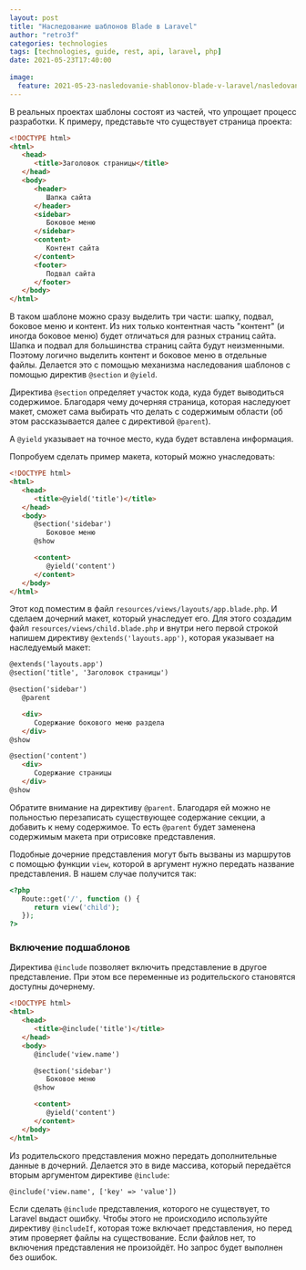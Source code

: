 ```yaml
---
layout: post
title: "Наследование шаблонов Blade в Laravel"
author: "retro3f"
categories: technologies
tags: [technologies, guide, rest, api, laravel, php]
date: 2021-05-23T17:40:00
 
image:
  feature: 2021-05-23-nasledovanie-shablonov-blade-v-laravel/nasledovanie-shablonov-blade-v-laravel.jpg
---
```




В реальных проектах шаблоны состоят из частей, что упрощает процесс разработки. К примеру, представьте что существует страница проекта:

```html
<!DOCTYPE html>
<html>
   <head>
      <title>Заголовок страницы</title>
   </head>
   <body>
      <header>
         Шапка сайта
      </header>
      <sidebar>
         Боковое меню
      </sidebar>
      <content>
         Контент сайта
      </content>
      <footer>
         Подвал сайта
      </footer>
   </body>
</html>
```

В таком шаблоне можно сразу выделить три части: шапку, подвал, боковое меню и контент. Из них только контентная часть "контент" (и иногда боковое меню) будет отличаться для разных страниц сайта. Шапка и подвал для большинства страниц сайта будут неизменными. Поэтому логично выделить контент и боковое меню в отдельные файлы. Делается это с помощью механизма наследования шаблонов с помощью директив ```@section``` и ```@yield```.

Директива ```@section``` определяет участок кода, куда будет выводиться содержимое. Благодаря чему дочерняя страница, которая наследуюет макет, сможет сама выбирать что делать с содержимым области (об этом рассказывается далее с директивой ```@parent```).


А ```@yield``` указывает на точное место, куда будет вставлена информация.

Попробуем сделать пример макета, который можно унаследовать:

```html
<!DOCTYPE html>
<html>
   <head>
      <title>@yield('title')</title>
   </head>
   <body>
      @section('sidebar')
         Боковое меню
      @show

      <content>
         @yield('content')
      </content>
   </body>
</html>
```

Этот код поместим в файл ```resources/views/layouts/app.blade.php```. И сделаем дочерний макет, который унаследует его. Для этого создадим файл ```resources/views/child.blade.php``` и внутри него первой строкой напишем директиву ```@extends('layouts.app')```, которая указывает на наследуемый макет:

```html
@extends('layouts.app')
@section('title', 'Заголовок страницы')

@section('sidebar')
   @parent

   <div>
      Содержание бокового меню раздела
   </div>
@show

@section('content')
   <div>
      Содержание страницы
   </div>
@show
```

Обратите внимание на директиву ```@parent```. Благодаря ей можно не польностью перезаписать существующее содержание секции, а добавить к нему содержимое. То есть ```@parent``` будет заменена содержимым макета при отрисовке представления.

Подобные дочерние представления могут быть вызваны из маршрутов с помощью функции ```view```, которой в аргумент нужно передать название представления. В нашем случае получится так:

```php
<?php 
   Route::get('/', function () {
      return view('child');
   });
?>
```

### Включение подшаблонов

Директива ```@include``` позволяет включить представление в другое представление. При этом все переменные из родительского становятся доступны дочернему.


```html
<!DOCTYPE html>
<html>
   <head>
      <title>@include('title')</title>
   </head>
   <body>
      @include('view.name')

      @section('sidebar')
         Боковое меню
      @show

      <content>
         @yield('content')
      </content>
   </body>
</html>
```

Из родительского представления можно передать дополнительные данные в дочерний. Делается это в виде массива, который передаётся вторым аргументом директиве ```@include```:

```html 
@include('view.name', ['key' => 'value'])
```

Если сделать ```@include``` представления, которого не существует, то Laravel выдаст ошибку. Чтобы этого не происходило используйте директиву ```@includeIf```, которая тоже включает представления, но перед этим проверяет файлы на существование. Если файлов нет, то включения представления не произойдёт. Но запрос будет выполнен без ошибок.
